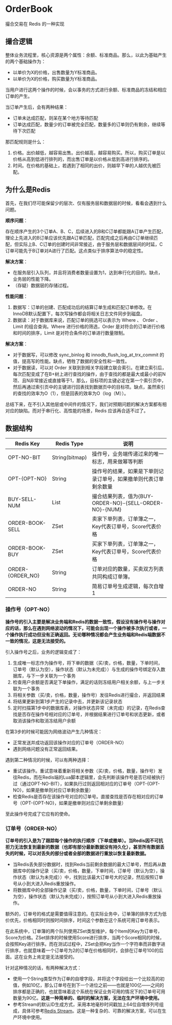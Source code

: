 # OrderBook

撮合交易在 Redis 的一种实现



## 撮合逻辑

整体业务流程里，核心资源是两个属性：余额、标准商品。那么，以此为基础产生的两个基础操作为：

- 以单价为X的价格，出售数量为Y标准商品。
- 以单价为X的价格，购买数量为Y标准商品。

当用户进行这两个操作的时候，会以事务的方式进行余额、标准商品的冻结和相应订单的产生。

当订单产生后，会有两种结果：

- 订单未达成匹配，则呆在某个地方等待匹配
- 订单达成匹配，数量少的订单被完全匹配，数量多的订单则仍有剩余，继续等待下次匹配

那匹配规则是什么：

1. 价格。出价越低，越容易出售。出价越高，越容易购买。所以，购买订单是以价格从高到低进行排列的，而出售订单是以价格从低到高进行排序的。
2. 时间。在价格的基础上，若遇到了相同的出价，则越早下单的人越优先被匹配。



## 为什么是Redis

首先，在我们尽可能保留少的层次、仅有服务层和数据层的时候，看看会遇到什么问题。

**顺序问题**：

存在顺序产生的3个订单A、B、C，后续进入的B和C订单都能跟A订单产生匹配，理论上先进入的B订单应该优先跟A订单匹配，匹配完成之后再由C订单继续匹配，但实际上B、C订单的创建时间非常接近，由于服务层和数据层间的时延，C订单可能先于B订单对A进行了匹配。这点类似于排序算法中的稳定性。

**解决方案**：

- 在服务层引入队列，并且将消费者数量设置为1，达到串行化的目的。缺点，业务层的性能下降。
- （存疑）数据层的存储过程。

**性能问题**：

1. 数据写：订单的创建、匹配成功后的结算订单生成和匹配订单修改。在InnoDB默认配置下，每次写操作都会将相关日志文件同步到磁盘。
2. 数据读：对于数据库来说，匹配订单的挑选可以表示为 Where 、 Order 、Limit 的组合查询。Where 进行价格的筛选，Order 是对符合的订单进行价格和时间的排序，Limit 是对符合条件的订单进行数量限制。

**解决方案**：

- 对于数据写，可以修改 sync_binlog 和 innodb_flush_log_at_trx_commit 的值，提高写的性能。缺点，牺牲了数据的安全性和一致性。
- 对于数据读，可以对 Order 关联到到相关字段建立联合索引。在建立索引后，每次匹配变成了在B+树上进行查找的操作，由于查找的都是最大或最小的前N项、且N非常接近或直接等于1，那么，目标项的主键必定在第一个索引页中，然后再通过索引页中的主键进行回表找到数据页中的目标项。缺点，虽然索引的查找的效率为O（1），但是回表的效率为O（log（M））。

总结下来，在不引入其他层或中间件的情况下，我们对预期问题的解决方案都有相对应的缺陷。而对于串行化、高性能的场景，Redis 应该再合适不过了。



## 数据结构

| Redis Key        | Redis Type     | 说明                                                         |
| ---------------- | -------------- | ------------------------------------------------------------ |
| OPT-NO-BIT       | String(bitmap) | 操作号，业务端传递过来的唯一标志，用来做幂等判断             |
| OPT-{OPT-NO}     | String         | 操作号的结果，如果是下单则记录订单号，如果撤单则代表订单剩余数量 |
| BUY-SELL-NUM     | List           | 撮合结果列表，值为{BUY-ORDER-NO}-{SELL-ORDER-NO}-{NUM}       |
| ORDER-BOOK-SELL  | ZSet           | 卖家下单列表，订单簿之一，Key代表订单号，Score代表价格       |
| ORDER-BOOK-BUY   | ZSet           | 买家下单列表，订单簿之一，Key代表订单号，Score代表价格       |
| ORDER-{ORDER_NO} | String         | 订单对应的数量，买卖双方列表共同构成订单簿。                 |
| ORDER-NO         | String         | 简易订单号生成逻辑，每次自增1                                |



### 操作号（OPT-NO）

**操作号的引入主要是解决业务端和Redis的数据一致性，假设没有操作号与操作对应的话，那么在遇到网络波动的情况下，可能会出现一个操作被多次执行或者，一个操作执行成功但没有正确返回。无论哪种情况都会产生业务端和Redis端数据不一致的情况，这是无法接受的。**

引入操作号之后，业务的逻辑变成了：

1. 生成唯一标志作为操作号，将下单的数据（买/卖，价格，数量，下单时间，订单号（默认为空），操作状态（默认为未完成））与生成的操作号绑定存入数据库，与下一步关联为一个事务
2. 检查用户余额是否满足下单操作，满足的话则冻结用户相关余额，与上一步关联为一个事务
3. 将相关参数（买/卖，价格，数量，操作号）发往Redis进行撮合，并返回结果
4. 将结果更新到第1步产生的记录中去，并更新该记录状态
5. 定时扫描第1步中的数据库表，对操作状态异常（未完成）的记录，在Redis查找是否存在操作号相对应的订单号，并根据结果进行订单号和状态更新，或者取消该操作和取消冻结用户余额

在第3步的时候可能因为网络波动产生几种情况：

- 正常发送并成功返回该操作对应的订单号（ORDER-NO）
- 遇到网络问题没有正常返回结果。

遇到第二种情况的时候，可以有两种选择：

- 重试该操作。重试意味着重新将相关参数（买/卖，价格，数量，操作号）发往Redis，而在Redis端的Lua脚本逻辑里，会先判断该操作号是否已经被执行过（通过OPT-NO-BIT），如果执行过则返回相对应的订单号（OPT-{OPT-NO}，如果是撤单则对应订单剩余数量）
- 检查Redis是否存在该操作号对应的订单号。直接查找是否存在相对应的订单号（OPT-{OPT-NO}，如果是撤单则对应订单剩余数量）

至此操作号完成了它应有的使命。



### 订单号（ORDER-NO）

**订单号的引入是为了跟踪每个操作的执行顺序（下单或撤单）。当Redis因不可抗拒力无法恢复到最新的数据（也即有部分最新数据没有持久化），甚至所有数据丢失的时候，可以对丢失的部分或者全部的数据进行重放以恢复最新数据。**

- 当Redis丢失部分数据时，找到Redis当前剩余数据的最大订单号，然后再从数据库中的操作记录（买/卖，价格，数量，下单时间，订单号（默认为空），操作状态（默认为未完成））中，找到比该最大订单号大的记录，然后按照订单号从小到大进入Redis重放操作。
- 将数据库中的全部操作记录（买/卖，价格，数量，下单时间，订单号（默认为空），操作状态（默认为未完成）），按照订单号从小到大进入Redis重放操作。

额外的，订单号的格式是需要值得注意的。在实际业务中，订单簿的排序方式为低价优先，价格相同时则按时间排序，时间这个参数在这个系统可用订单号表示。

在此系统中，订单簿的两个队列使用ZSet类型维护，每个Item的Key为订单号，Score为价格。ZSet排序的时候使用Score进行排序，当两个Score相同的时候，会按照Key进行排序。而在测试过程中，ZSet会把Key当作一个字符串而非数字进行排序，也就意味着一个订单号为2的订单在价格相同时，会排在订单号100的后面。这在业务上肯定是无法接受的。

针对这种情况的话，有两种解决方式：

- 使用一个String类型作为订单的自增字段，并将这个字段给出一个比较高的初值，例如10亿，那么订单号在到下一个进位之前——也就是100亿——之间的排序都是正确的，也就意味着这个系统在保证业务可用的情况下的订单号可用数量为90亿。**这是一种简单的、临时的解决方案，无法在生产环境中使用。**
- 参考Stream的默认ID生成方式，采用本地毫秒时间戳加上64位自增序列号组成，具体可参考[Redis Stream](http://www.redis.cn/topics/streams-intro.html)。这是一种复杂的、可靠的解决方案，可以在生产环境中使用。
